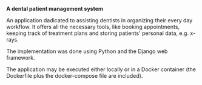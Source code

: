 **A dental patient management system**

An application dadicated to assisting dentists in organizing their every day workflow. It offers all the necessary
tools, like booking appointments, keeping track of treatment plans and storing patients' personal data, e.g. x-rays.

The implementation was done using Python and the Django web framework.

The application may be executed either locally or in a Docker container (the Dockerfile plus the docker-compose
file are included).
